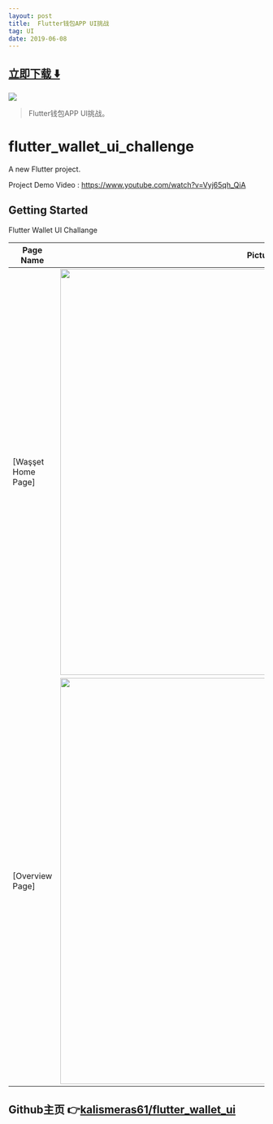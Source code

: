 ```yaml
---
layout: post
title:  Flutter钱包APP UI挑战
tag: UI
date: 2019-06-08
---
```


 


## [立即下载 ️⬇️ ](https://codeload.github.com/kalismeras61/flutter_wallet_ui/zip/master) 
<p-4> 

 
![](https://flutterawesome.com/content/images/2019/04/flutter_wallet_ui.jpg)
 
>
> Flutter钱包APP UI挑战。
>

 
# flutter_wallet_ui_challenge

A new Flutter project.

Project Demo Video : https://www.youtube.com/watch?v=Vyj65qh_QiA

## Getting Started
Flutter Wallet UI Challange
  
  Page Name | Pictures   
 --- | --- 
 [Waşşet Home Page] | <img src="https://raw.githubusercontent.com/kalismeras61/flutter_wallet_ui/master/screens/homepage.png" height= "800"/>
 [Overview Page] | <img src="https://raw.githubusercontent.com/kalismeras61/flutter_wallet_ui/master/screens/overviewpage.png" height= "800"/>

## Github主页 👉[kalismeras61/flutter_wallet_ui](http://github.com/kalismeras61/flutter_wallet_ui)